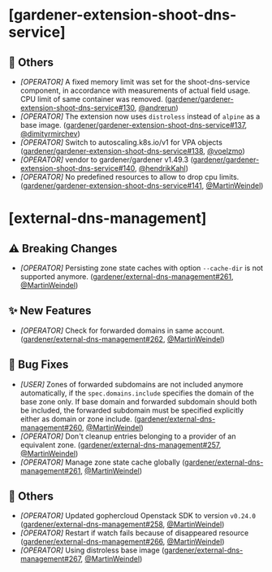 # [gardener-extension-shoot-dns-service]
## 🏃 Others
* *[OPERATOR]* A fixed memory limit was set for the shoot-dns-service component, in accordance with measurements of actual field usage. CPU limit of same container was removed. ([gardener/gardener-extension-shoot-dns-service#130](https://github.com/gardener/gardener-extension-shoot-dns-service/pull/130), [@andrerun](https://github.com/andrerun))
* *[OPERATOR]* The extension now uses `distroless` instead of `alpine` as a base image. ([gardener/gardener-extension-shoot-dns-service#137](https://github.com/gardener/gardener-extension-shoot-dns-service/pull/137), [@dimityrmirchev](https://github.com/dimityrmirchev))
* *[OPERATOR]* Switch to autoscaling.k8s.io/v1 for VPA objects ([gardener/gardener-extension-shoot-dns-service#138](https://github.com/gardener/gardener-extension-shoot-dns-service/pull/138), [@voelzmo](https://github.com/voelzmo))
* *[OPERATOR]* vendor to gardener/gardener v1.49.3 ([gardener/gardener-extension-shoot-dns-service#140](https://github.com/gardener/gardener-extension-shoot-dns-service/pull/140), [@hendrikKahl](https://github.com/hendrikKahl))
* *[OPERATOR]* No predefined resources to allow to drop cpu limits. ([gardener/gardener-extension-shoot-dns-service#141](https://github.com/gardener/gardener-extension-shoot-dns-service/pull/141), [@MartinWeindel](https://github.com/MartinWeindel))
# [external-dns-management]
## ⚠️ Breaking Changes
* *[OPERATOR]* Persisting zone state caches with option `--cache-dir` is not supported anymore. ([gardener/external-dns-management#261](https://github.com/gardener/external-dns-management/pull/261), [@MartinWeindel](https://github.com/MartinWeindel))
## ✨ New Features
* *[OPERATOR]* Check for forwarded domains in same account. ([gardener/external-dns-management#262](https://github.com/gardener/external-dns-management/pull/262), [@MartinWeindel](https://github.com/MartinWeindel))
## 🐛 Bug Fixes
* *[USER]* Zones of forwarded subdomains are not included anymore automatically, if the `spec.domains.include` specifies the domain of the base zone only. If base domain and forwarded subdomain should both be included, the forwarded subdomain must be specified explicitly either as domain or zone include. ([gardener/external-dns-management#260](https://github.com/gardener/external-dns-management/pull/260), [@MartinWeindel](https://github.com/MartinWeindel))
* *[OPERATOR]* Don't cleanup entries belonging to a provider of  an equivalent zone. ([gardener/external-dns-management#257](https://github.com/gardener/external-dns-management/pull/257), [@MartinWeindel](https://github.com/MartinWeindel))
* *[OPERATOR]* Manage zone state cache globally ([gardener/external-dns-management#261](https://github.com/gardener/external-dns-management/pull/261), [@MartinWeindel](https://github.com/MartinWeindel))
## 🏃 Others
* *[OPERATOR]* Updated gophercloud Openstack SDK to version `v0.24.0` ([gardener/external-dns-management#258](https://github.com/gardener/external-dns-management/pull/258), [@MartinWeindel](https://github.com/MartinWeindel))
* *[OPERATOR]* Restart if watch fails because of disappeared resource ([gardener/external-dns-management#266](https://github.com/gardener/external-dns-management/pull/266), [@MartinWeindel](https://github.com/MartinWeindel))
* *[OPERATOR]* Using distroless base image ([gardener/external-dns-management#267](https://github.com/gardener/external-dns-management/pull/267), [@MartinWeindel](https://github.com/MartinWeindel))
